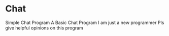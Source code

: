 # Chat
Simple Chat Program
A Basic Chat Program
I am just a new programmer
Pls give helpful opinions on this program
